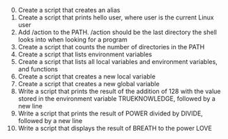 0. Create a script that creates an alias
1. Create a script that prints hello user, where user is the current Linux user
2. Add /action to the PATH. /action should be the last directory the shell looks into when looking for a program
3. Create a script that counts the number of directories in the PATH
4. Create a script that lists environment variables
5. Create a script that lists all local variables and environment variables, and functions 
6. Create a script that creates a new local variable
7. Create a script that creates a new global variable
8. Write a script that prints the result of the addition of 128 with the value stored in the environment variable TRUEKNOWLEDGE, followed by a new line
9. Write a script that prints the result of POWER divided by DIVIDE, followed by a new line
10. Write a script that displays the result of BREATH to the power LOVE
